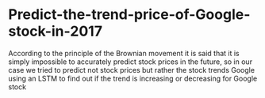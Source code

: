 # Predict-the-trend-price-of-Google-stock-in-2017
According to the principle of the Brownian movement it is said that it is simply impossible to accurately predict stock prices in the future, so in our case we tried to predict not stock prices but rather the stock trends Google using an LSTM to find out if the trend is increasing or decreasing for Google stock
